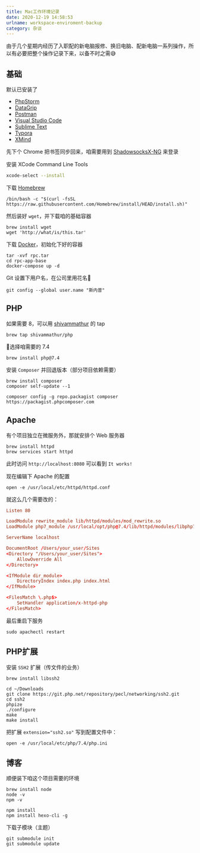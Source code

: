 ```yaml
---
title: Mac工作环境记录
date: 2020-12-19 14:58:53
urlname: workspace-enviroment-backup
category: 杂谈
---
```


由于几个星期内经历了入职配的新电脑报修、换旧电脑、配新电脑一系列操作，所以有必要把整个操作记录下来，以备不时之需😅

<!-- more -->

## 基础

默认已安装了

- [PhpStorm](https://www.jetbrains.com/phpstorm/download/)
- [DataGrip](https://www.jetbrains.com/datagrip/download/)
- [Postman](https://www.postman.com/downloads/)
- [Visual Studio Code](https://code.visualstudio.com/)
- [Sublime Text](https://www.sublimetext.com/)
- [Typora](https://typora.io/)
- [XMind](https://www.xmind.cn/)

先下个 Chrome 把书签同步回来，咱需要用到 [ShadowsocksX-NG](https://github.com/shadowsocks/ShadowsocksX-NG) 来登录

安装 XCode Command Line Tools

```bash
xcode-select --install
```

下载 [Homebrew](https://brew.sh/)

```
/bin/bash -c "$(curl -fsSL https://raw.githubusercontent.com/Homebrew/install/HEAD/install.sh)"
```

然后装好 `wget`，并下载咱的基础容器

```
brew install wget
wget 'http://what/is/this.tar'
```

下载 [Docker](https://www.docker.com/products/docker-desktop)，初始化下好的容器

```
tar -xvf rpc.tar
cd rpc-app-base
docker-compose up -d
```

Git 设置下用户名，在公司里用花名🤣

```
git config --global user.name "斯内普"
```

## PHP

如果需要 8，可以用 [shivammathur](https://github.com/shivammathur/homebrew-php) 的 tap

```
brew tap shivammathur/php
```

选择咱需要的 7.4

```
brew install php@7.4
```

安装 `Composer` 并回退版本（部分项目依赖需要）

```
brew install composer
composer self-update --1

composer config -g repo.packagist composer https://packagist.phpcomposer.com
```

## Apache

有个项目独立在微服务外，那就安排个 Web 服务器

```
brew install httpd
brew services start httpd
```

此时访问 `http://localhost:8080` 可以看到 `It works!`

现在编辑下 Apache 的配置

```
open -e /usr/local/etc/httpd/httpd.conf
```

就这么几个需要改的：

```conf
Listen 80

LoadModule rewrite_module lib/httpd/modules/mod_rewrite.so
LoadModule php7_module /usr/local/opt/php@7.4/lib/httpd/modules/libphp7.so

ServerName localhost

DocumentRoot /Users/your_user/Sites
<Directory "/Users/your_user/Sites">
    AllowOverride All
</Directory>

<IfModule dir_module>
    DirectoryIndex index.php index.html
</IfModule>

<FilesMatch \.php$>
    SetHandler application/x-httpd-php
</FilesMatch>
```

最后重启下服务

```
sudo apachectl restart
```

## PHP扩展

安装 `SSH2` 扩展（传文件的业务）

```
brew install libssh2

cd ~/Downloads
git clone https://git.php.net/repository/pecl/networking/ssh2.git
cd ssh2
phpize
./configure
make
make install
```

把扩展 `extension="ssh2.so"` 写到配置文件中：

```
open -e /usr/local/etc/php/7.4/php.ini
```

## 博客

顺便装下咱这个项目需要的环境

```
brew install node
node -v
npm -v

npm install
npm install hexo-cli -g
```

下载子模块（主题）

```
git submodule init
git submodule update
```
